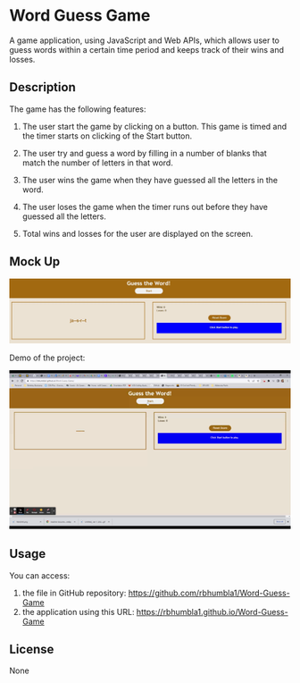 # Word Guess Game 
 A game application, using JavaScript and Web APIs, which allows user to guess words within a certain time period and keeps track of their wins and losses.

## Description
The game has the following features:

1. The user start the game by clicking on a button. This game is timed and the timer starts on clicking of the Start button.

2. The user try and guess a word by filling in a number of blanks that match the number of letters in that word.

3. The user wins the game when they have guessed all the letters in the word.

4. The user loses the game when the timer runs out before they have guessed all the letters.

5. Total wins and losses for the user are displayed on the screen. 

## Mock Up
![Screenshot of the page](./assets/images/screenshot.JPG)

Demo of the project:

![portfolio demo](./assets/images/Word-Guess-Game.gif)


## Usage
You can access:
1. the file in GitHub repository: https://github.com/rbhumbla1/Word-Guess-Game
2. the application using this URL: https://rbhumbla1.github.io/Word-Guess-Game

## License
None




